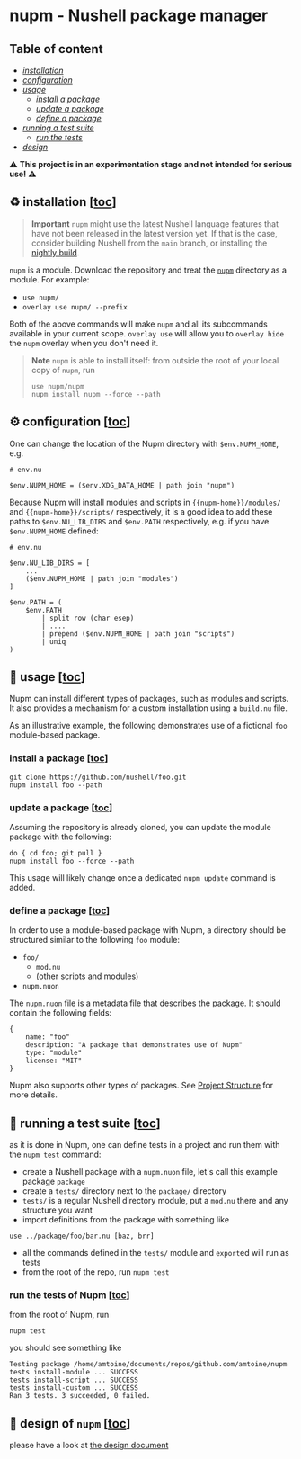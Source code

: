 # nupm - Nushell package manager

## Table of content
- [*installation*](#recycle-installation-toc)
- [*configuration*](#gear-configuration-toc)
- [*usage*](#rocket-usage-toc)
  - [*install a package*](#install-a-package-toc)
  - [*update a package*](#update-a-package-toc)
  - [*define a package*](#define-a-package-toc)
- [*running a test suite*](#test_tube-running-a-test-suite-toc)
  - [*run the tests*](#run-the-tests-of-Nupm-toc)
- [*design*](#memo-design-of-nupm-toc)

:warning: **This project is in an experimentation stage and not intended for serious use!** :warning:

## :recycle: installation [[toc](#table-of-content)]
> **Important**
> `nupm` might use the latest Nushell language features that have not been released in the latest version yet.
> If that is the case, consider building Nushell from the `main` branch, or installing the [nightly build](https://github.com/nushell/nightly).

`nupm` is a module. Download the repository and treat the [`nupm`](https://github.com/nushell/nupm/tree/main/nupm`) directory as a module. For example:
* `use nupm/`
* `overlay use nupm/ --prefix`

Both of the above commands will make `nupm` and all its subcommands available in your current scope. `overlay use` will allow you to `overlay hide` the `nupm` overlay when you don't need it.

> **Note**
> `nupm` is able to install itself: from outside the root of your local copy of `nupm`, run
> ```nushell
> use nupm/nupm
> nupm install nupm --force --path
> ```

## :gear: configuration [[toc](#table-of-content)]
One can change the location of the Nupm directory with `$env.NUPM_HOME`, e.g.
```nushell
# env.nu

$env.NUPM_HOME = ($env.XDG_DATA_HOME | path join "nupm")
```

Because Nupm will install modules and scripts in `{{nupm-home}}/modules/` and `{{nupm-home}}/scripts/` respectively, it is a good idea to add these paths to `$env.NU_LIB_DIRS` and `$env.PATH` respectively, e.g. if you have `$env.NUPM_HOME` defined:
```nushell
# env.nu

$env.NU_LIB_DIRS = [
    ...
    ($env.NUPM_HOME | path join "modules")
]

$env.PATH = (
    $env.PATH
        | split row (char esep)
        | ....
        | prepend ($env.NUPM_HOME | path join "scripts")
        | uniq
)
```

## :rocket: usage [[toc](#table-of-content)]

Nupm can install different types of packages, such as modules and scripts. It also provides a mechanism for a custom installation using a `build.nu` file.

As an illustrative example, the following demonstrates use of a fictional `foo` module-based package.

### install a package [[toc](#table-of-content)]

```nushell
git clone https://github.com/nushell/foo.git
nupm install foo --path
```

### update a package [[toc](#table-of-content)]

Assuming the repository is already cloned, you can update the module package with the following:

```nushell
do { cd foo; git pull }
nupm install foo --force --path
```
This usage will likely change once a dedicated `nupm update` command is added.

### define a package [[toc](#table-of-content)]

In order to use a module-based package with Nupm, a directory should be structured similar to the following `foo` module:

- `foo/`
    - `mod.nu`
    - (other scripts and modules)
- `nupm.nuon`

The `nupm.nuon` file is a metadata file that describes the package. It should contain the following fields:

```nushell
{
    name: "foo"
    description: "A package that demonstrates use of Nupm"
    type: "module"
    license: "MIT"
}
```

Nupm also supports other types of packages. See [Project Structure](https://github.com/nushell/nupm/blob/main/docs/design/README.md#project-structure-toc) for more details.

## :test_tube: running a test suite [[toc](#table-of-content)]
as it is done in Nupm, one can define tests in a project and run them with the `nupm test` command:
- create a Nushell package with a `nupm.nuon` file, let's call this example package `package`
- create a `tests/` directory next to the `package/` directory
- `tests/` is a regular Nushell directory module, put a `mod.nu` there and any structure you want
- import definitions from the package with something like
```nushell
use ../package/foo/bar.nu [baz, brr]
```
- all the commands defined in the `tests/` module and `export`ed will run as tests
- from the root of the repo, run `nupm test`

### run the tests of Nupm [[toc](#table-of-content)]
from the root of Nupm, run
```nushell
nupm test
```
you should see something like
```
Testing package /home/amtoine/documents/repos/github.com/amtoine/nupm
tests install-module ... SUCCESS
tests install-script ... SUCCESS
tests install-custom ... SUCCESS
Ran 3 tests. 3 succeeded, 0 failed.
```

## :memo: design of `nupm` [[toc](#table-of-content)]
please have a look at [the design document](docs/design/README.md)
